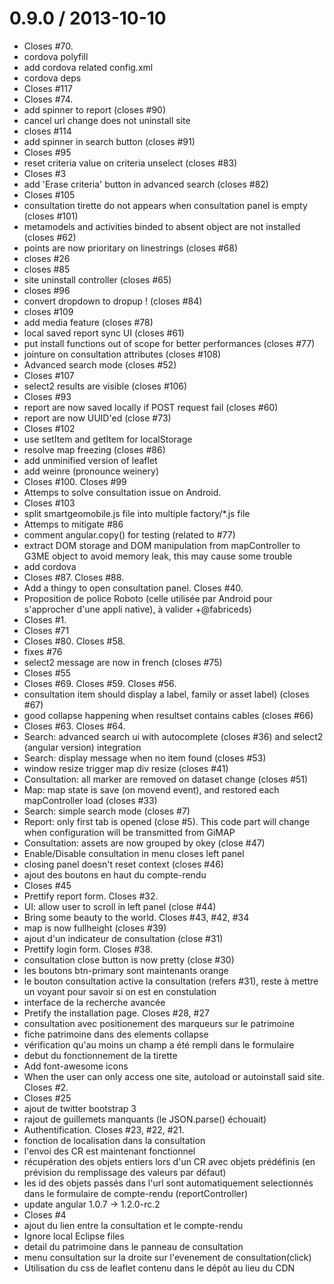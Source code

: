 
0.9.0 / 2013-10-10
==================

* Closes #70.
* cordova polyfill
* add cordova related config.xml
* cordova deps
* Closes #117
* Closes #74.
* add spinner to report (closes #90)
* cancel url change does not uninstall site
* closes #114
* add spinner in search button (closes #91)
* Closes #95
* reset criteria value on criteria unselect (closes #83)
* Closes #3
* add 'Erase criteria' button in advanced search (closes #82)
* Closes #105
* consultation tirette do not appears when consultation panel is empty (closes #101)
* metamodels and activities binded to absent object are not installed (closes #62)
* points are now prioritary on linestrings (closes #68)
* closes #26
* closes #85
* site uninstall controller (closes #65)
* closes #96
* convert dropdown to dropup ! (closes #84)
* closes #109
* add media feature (closes #78)
* local saved report sync UI (closes #61)
* put install functions out of scope for better performances (closes #77)
* jointure on consultation attributes (closes #108)
* Advanced search mode (closes #52)
* Closes #107
* select2 results are visible (closes #106)
* Closes #93
* report are now saved locally if POST request fail (closes #60)
* report are now UUID'ed (close #73)
* Closes #102
* use setItem and getItem for localStorage
* resolve map freezing (closes #86)
* add unminified version of leaflet
* add weinre (pronounce weinery)
* Closes #100. Closes #99
* Attemps to solve consultation issue on Android.
* Closes #103
* split smartgeomobile.js file into multiple factory/*.js file
* Attemps to mitigate #86
* comment angular.copy() for testing (related to #77)
* extract DOM storage and DOM manipulation from mapController to G3ME object to avoid memory leak, this may cause some trouble
* add cordova
* Closes #87. Closes #88.
* Add a thingy to open consultation panel. Closes #40.
* Proposition de police Roboto (celle utilisée par Android pour s'approcher d'une appli native), à valider +@fabriceds)
* Closes #1.
* Closes #71
* Closes #80. Closes #58.
* fixes #76
* select2 message are now in french (closes #75)
* Closes #55
* Closes #69. Closes #59. Closes #56.
* consultation item should display a label, family or asset label) (closes #67)
* good collapse happening when resultset contains cables (closes #66)
* Closes #63. Closes #64.
* Search: advanced search ui with autocomplete (closes #36) and select2 (angular version) integration
* Search: display message when no item found (closes #53)
* window resize trigger map div resize (closes #41)
* Consultation: all marker are removed on dataset change (closes #51)
* Map: map state is save (on movend event), and restored each mapController load (closes #33)
* Search: simple search mode (closes #7)
* Report: only first tab is opened (close #5). This code part will change when configuration will be transmitted from GiMAP
* Consultation: assets are now grouped by okey (close #47)
* Enable/Disable consultation in menu closes left panel
* closing panel doesn't reset context (closes #46)
* ajout des boutons en haut du compte-rendu
* Closes #45
* Prettify report form. Closes #32.
* UI: allow user to scroll in left panel (close #44)
* Bring some beauty to the world. Closes #43, #42, #34
* map is now fullheight (closes #39)
* ajout d'un indicateur de consultation (close #31)
* Prettify login form. Closes #38.
* consultation close button is now pretty (close #30)
* les boutons btn-primary sont maintenants orange
* le bouton consultation active la consultation (refers #31), reste à mettre un voyant pour savoir si on est en constulation
* interface de la recherche avancée
* Pretify the installation page. Closes #28, #27
* consultation avec positionement des marqueurs sur le patrimoine
* fiche patrimoine dans des elements collapse
* vérification qu'au moins un champ a été rempli dans le formulaire
* debut du fonctionnement de la tirette
* Add font-awesome icons
* When the user can only access one site, autoload or autoinstall said site. Closes #2.
* Closes #25
* ajout de twitter bootstrap 3
* rajout de guillemets manquants (le JSON.parse() échouait)
* Authentification. Closes #23, #22, #21.
* fonction de localisation dans la consultation
* l'envoi des CR est maintenant fonctionnel
* récupération des objets entiers lors d'un CR avec objets prédéfinis (en prévision du remplissage des valeurs par défaut)
* les id des objets passés dans l'url sont automatiquement selectionnés dans le formulaire de compte-rendu (reportController)
* update angular 1.0.7 -> 1.2.0-rc.2
* Closes #4
* ajout du lien entre la consultation et le compte-rendu
* Ignore local Eclipse files
* detail du patrimoine dans le panneau de consultation
* menu consultation sur la droite sur l'evenement de consultation(click)
* Utilisation du css de leaflet contenu dans le dépôt au lieu du CDN
